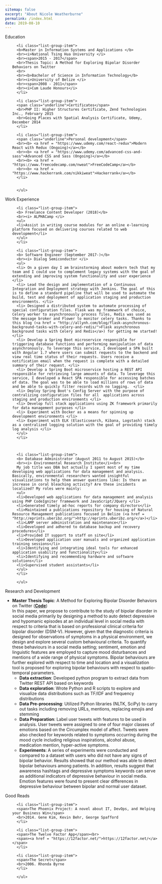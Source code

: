 ```yaml
---
sitemap: false
excerpt: "About Nicole Weatherburne"
permalink: /index.html
date: 2019-08-10
---
```


<!--<link rel="stylesheet" href="assets/css/boostrap.min.css">
<script src="https://ajax.googleapis.com/ajax/libs/jquery/1.12.4/jquery.min.js"></script>
<script src="http://maxcdn.bootstrapcdn.com/bootstrap/3.3.6/js/bootstrap.min.js"></script>-->

<div class="panel panel-primary">
      <div class="panel-heading">Education</div>
      <ul class="list-group">

      <li class="list-group-item">
      <b>Master in Information Systems and Applications </b>
      <br><i>National Tsing Hua University </i>
      <br><span>2015 - 2017</span>
      <br>Thesis Topic: A Method for Exploring Bipolar Disorder Behaviors on Twitter
      <br>
      <br><b>Bachelor of Science in Information Technology</b>
      <br><i>University of Belize </i>
      <br><span>2008 - 2011</span>
      <br><i>Cum Laude Honours</i>
      </li>

      <li class="list-group-item">
      <span class="underline">Certificates</span>
      <br>PHP II: Higher Structures Certificate, Zend Technologies Inc., February 2015
      <br>Going Places with Spatial Analysis Certificate, Udemy, December 2014
      </li>

      <li class="list-group-item">
      <span class="underline">Personal development</span>
      <br><b> <a href = "https://www.udemy.com/react-redux">Modern React with Redux (Ongoing)</a></b>
      <br><b> <a href = "https://www.udemy.com/advanced-css-and-sass">Advanced CSS and Sass (Ongoing)</a></b>
      <br><b> <a href = "https://www.freecodecamp.com/nweat">FreeCodeCamp</a></b>
      <br><b> <a href = "https://www.hackerrank.com/nikkiweat">Hackerrank</a></b>
      </li>


      </ul>

</div>

<div class="panel panel-primary">
      <div class="panel-heading">Work Experience</div>
      <ul class="list-group">

      <li class="list-group-item">
      <b> Freelance Content Developer (2018)</b>
      <br><i> ALPHACamp </i>
      <ul>
      <li>Assist in writing course modules for an online e-learning platform focused on delivering courses related to web development</li>
      </ul>
      </li>

      <li class="list-group-item">
      <b> Software Engineer (September 2017-)</b>
      <br><i> Dialog Semiconductor </i>
      <ul>
      <li> On a given day I am brainstorming about modern tech that my team and I could use to complement legacy systems with the goal of extending and improving system functionality and user experience </li>
      <li> Lead the design and implementation of a Continuous Integration and Deployment strategy with Jenkins. The goal of this is to define a standard pipeline that will be used to automate the build, test and deployment of application staging and production environments. </li>
      <li> Designed a distributed system to automate processing of special configuration files. Flask was my framework of choice, Celery worker to asynchronously process files, Redis was used as the message broker and Flower to monitor celery tasks. Thanks to this blog (<a href = "http://allynh.com/blog/flask-asynchronous-background-tasks-with-celery-and-redis/">Flask asynchronous background tasks with Celery and Redis</a>) for getting me started! </li>
      <li> Develop a Spring Boot microservice responsible for triggering database functions and performing manipulation of data asynchronously. To leverage this service, I developed a SPA built with Angular 1.7 where users can submit requests to the backend and view real time status of their requests. Users receive a notification email when the request is complete with a detailed summary of their request. </li>
      <li> Develop a Spring Boot microservice hosting a REST API responsible for retrieving large amounts of data. To leverage this service, I developed a React SPA responsible for accessing batches of data. The goal was to be able to load millions of rows of data and be able to quickly filter records with no lagging.  </li>
      <li> Deploy Spring Boot's Config Server with the purpose of centralizing configuration files for all  applications across staging and production environments </li>
      <li> Develop full stack applications using ZK framework primarily for data management purposes </li>
      <li> Experiment with Docker as a means for spinning up development environments </li>
      <li> Experiment with ELK (Elasticsearch, Kibana, Logstash) stack as a centralized logging solution with the goal of providing timely log analysis </li>
      </ul>
      </li>



      <li class="list-group-item">
      <b> Database Administrator (August 2011 to August 2015)</b>
      <br><i> Environmental Research Institute</i><br>
      My job title was DBA but actually I spent most of my time developing web applications for data management and analysis. Basically, environmental researchers wanted insightful visualizations to help them answer questions like: Is there an increase in coral bleaching activity? Are these incidents localized? My roles were mainly:
      <ul>
      <li>Developed web applications for data management and analysis using PHP CodeIgniter framework and JavaScript/JQuery </li>
      <li>Generated timely ad-hoc reports for company directors</li>
      <li>Maintained a publications repository for housing of Natural Resource Management publications focused in Belize (<a href = "http://eprints.uberibz.org/">http://eprints.uberibz.org/</a>)</li>
      <li>LAMP server administration and maintenance</li>
      <li>Developed and adhered to database backup and recovery procedures</li>
      <li>Provided IT support to staff on site</li>
      <li>Developed application user manuals and organized application training sessions</li>
      <li>Identifying and integrating ideal tools for enhanced application usability and functionality</li>
      <li>Identifying and recommending hardware and software solutions</li>
      <li>Supervised student assistants</li>
      </ul>
      </li>

      </ul>

</div>

<div class="panel panel-primary">
  <div class="panel-heading">Research and Development</div>
  <ul class="list-group">

  <li class="list-group-item">
  <b>Master Thesis Topic</b>: A Method for Exploring Bipolar Disorder Behaviors on Twitter (<b><a href = "https://github.com/nweat/mental-health-research">Code</a></b>) <br>
  In this paper, we propose to contribute to the study of bipolar disorder in social media primarily by designing a method to auto detect depressive and hypomanic episodes at an individual level in social media with respect to criteria that is based on professional clinical criteria for bipolar disorder (DSM-V). However, given that the diagnostic criteria is designed for observations of symptoms in a physical environment, we design and explore several custom behavioural criteria. To quantify these behaviours in a social media setting; sentiment, emotion and linguistic features are employed to capture mood disturbances and mentions of a wide range of physical symptoms. Bipolar behaviours are further explored with respect to time and location and a visualization tool is proposed for exploring bipolar behaviours with respect to spatio-temporal parameters.  
  <ul>      
  <li><b>Data extraction</b>: Developed python program to extract data from Twitter REST API based on keywords</li>
  <li><b>Data exploration</b>: Wrote Python and R scripts to explore and visualize data distributions such as TF/IDF and frequency distributions</li>
  <li><b>Data Pre-processing</b>: Utilized Python libraries (NLTK, SciPy) to carry out tasks including removing URLs, mentions, replacing emojis and stemming</li>
  <li><b>Data Preparation</b>: Label user tweets with features to be used in analysis. User tweets were assigned to one of four major classes of emotions based on the Circumplex model of affect. Tweets were also checked for keywords related to symptoms occurring during the mood cycle including religious inspirations, alcohol abuse, medication mention, hyper-active symptoms.</li>
  <li><b>Experiments</b>:
  A series of experiments were conducted and compared to a dataset with users who did not have any signs of bipolar behavior. Results showed that our method was able to detect bipolar behaviours among patients. In addition, results suggest that awareness hashtags and depressive symptoms keywords can serve as additional indicators of depressive behaviour in social media. Emotion features were found to present clear differences in depressive behaviour between bipolar and normal user dataset.</li>
  </ul>
  </li>

  </ul>
</div>

<div class="panel panel-primary">
      <div class="panel-heading">Good Reads</div>
      <ul class="list-group">

      <li class="list-group-item">
      <span>The Phoenix Project: A novel about IT, DevOps, and Helping your Business Win</span>
      <br>2014. Gene Kim, Kevin Behr, George Spafford
      </li>

      <li class="list-group-item">
      <span>The Twelve Factor App</span><br>
      <span><a href = "https://12factor.net/">https://12factor.net/</a></span>
      </li>

      <li class="list-group-item">
      <span>The Secret</span>
      <br>2006. Rhonda Byrne
      </li>

      </ul>

</div>
